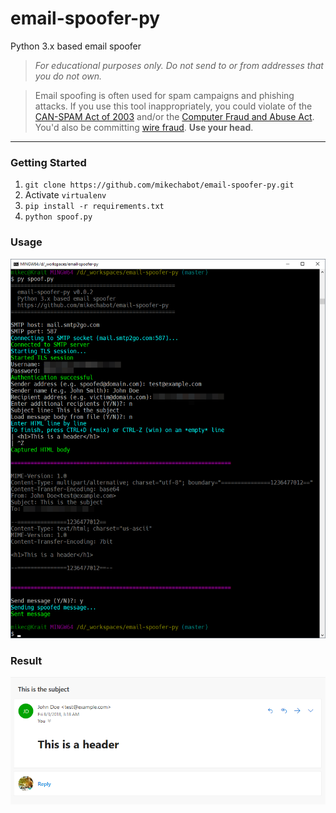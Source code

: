 # email-spoofer-py
Python 3.x based email spoofer 

> *For educational purposes only. Do not send to or from addresses that you do not own.* 

> Email spoofing is often used for spam campaigns and phishing attacks. If you use this tool inappropriately, you could violate of the [CAN-SPAM Act of 2003](https://en.wikipedia.org/wiki/CAN-SPAM_Act_of_2003) and/or the [Computer Fraud and Abuse Act](https://en.wikipedia.org/wiki/Computer_Fraud_and_Abuse_Act). You'd also be committing [wire fraud](https://en.wikipedia.org/wiki/Mail_and_wire_fraud#Wire). **Use your head**.

----

### Getting Started

1. `git clone https://github.com/mikechabot/email-spoofer-py.git`
3. Activate `virtualenv`
2. `pip install -r requirements.txt`
3. `python spoof.py`

### Usage
<img src='https://raw.githubusercontent.com/mikechabot/image-assets/master/email-spoofer-py.png' alt='logo' aria-label='https://github.com/mikechabot/email-spoofer-py' />

### Result
<img src='https://raw.githubusercontent.com/mikechabot/image-assets/master/email-spoofer-py-email.png' alt='logo' aria-label='https://github.com/mikechabot/email-spoofer-py-email' />
